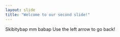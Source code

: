 ```yaml
---
layout: slide
title: "Welcome to our second slide!"
---
```

Skibitybap mm babap
Use the left arrow to go back!
